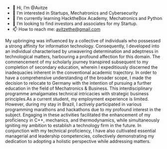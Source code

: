 - 👋 Hi, I’m @Avitze
- 👀 I’m interested in Startups, Mechatronics and Cybersecurity
- 🌱 I’m currently learning HacktheBox Academy, Mechatronics and Python
- 💞️ I’m looking to find investors and associates for my Startup.
- 📫 How to reach me: avitzethe@gmail.com

My upbringing was influenced by a collective of individuals who possessed a 
strong affinity for information technology. Consequently, I developed into an 
individual characterised by unwavering determination and adeptness in technological 
matters, harbouring a profound affection for this domain. The commencement of my 
scholarly journey transpired subsequent to my completion of secondary education, 
wherein I expeditiously discerned the inadequacies inherent in the conventional 
academic trajectory. In order to have a comprehensive understanding of the 
broader scope, I made the decision to relocate to Germany with the intention of 
pursuing a further education in the field of Mechatronics & Business. This 
interdisciplinary programme amalgamates technical intricacies with strategic 
business principles.As a current student, my employment experience is limited. 
However, during my stay in Brazil, I actively participated in various programming 
marathons and hackathons due to my profound interest in the subject. Engaging in 
these activities facilitated the enhancement of my proficiency in C++, mechanics, 
and thermodynamics, while simultaneously igniting my ambition to establish a 
technology firm in the future. In conjunction with my technical proficiency, I 
have also cultivated essential managerial and leadership competencies, collectively 
demonstrating my dedication to adopting a holistic perspective while addressing matters.
